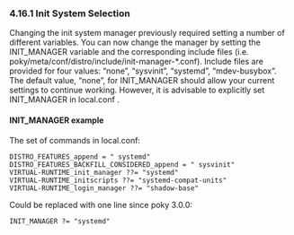 ### 4.16.1 Init System Selection

Changing the init system manager previously required setting a number of different
variables. You can now change the manager by setting the INIT_MANAGER variable and the
corresponding include files (i.e. poky/meta/conf/distro/include/init-manager-*.conf).
Include files are provided for four values:
“none”,
“sysvinit”,
“systemd”,
“mdev-busybox”.
The default value, “none”, for INIT_MANAGER should allow your current settings to
continue working. However, it is advisable to explicitly set INIT_MANAGER in
local.conf .

#### INIT_MANAGER example

The set of commands in local.conf:

	DISTRO_FEATURES_append = " systemd"
	DISTRO_FEATURES_BACKFILL_CONSIDERED_append = " sysvinit"
	VIRTUAL-RUNTIME_init_manager ??= "systemd"
	VIRTUAL-RUNTIME_initscripts ??= "systemd-compat-units"
	VIRTUAL-RUNTIME_login_manager ??= "shadow-base"

Could be replaced with one line since poky 3.0.0:

	INIT_MANAGER ?= "systemd"
